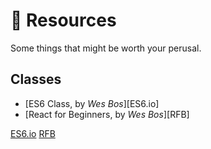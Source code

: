 # :orange_book: Resources

Some things that might be worth your perusal.

## Classes

- [ES6 Class, by _Wes Bos_][ES6.io]
- [React for Beginners, by _Wes Bos_][RFB]

[ES6.io](https://es6.io)
[RFB](https://reactforbeginners.com)
